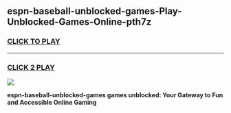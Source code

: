 
## espn-baseball-unblocked-games-Play-Unblocked-Games-Online-pth7z
<h3>
<a href="https://premium76.site?title=espn-baseball-unblocked-games&ref=24A">CLICK TO PLAY</a></h3>
<hr>

<h3>
<a href="https://premium76.site?title=espn-baseball-unblocked-games&ref=24A">CLICK 2 PLAY</a>
  
</h3>

<a href="https://premium76.site?title=espn-baseball-unblocked-games&ref=24A"><img src="https://clearcache.store/games.png"></a>


**espn-baseball-unblocked-games games unblocked: Your Gateway to Fun and Accessible Online Gaming**
